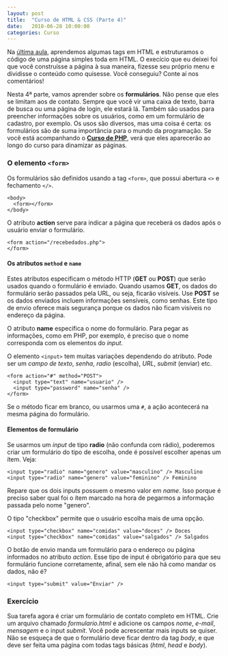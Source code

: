 ```yaml
---
layout: post
title:  "Curso de HTML & CSS (Parte 4)"
date:   2018-06-28 10:00:00
categories: Curso
---
```


Na [última aula](https://envolte.github.io/curso/2018/06/27/curso-html-css-parte-3.html), aprendemos algumas tags em HTML e estruturamos o código de uma página simples toda em HTML. O execício que eu deixei foi que você construísse a página à sua maneira, fizesse seu próprio menu e dividisse o conteúdo como quisesse. Você conseguiu? Conte aí nos comentários!

Nesta 4ª parte, vamos aprender sobre os **formulários**. Não pense que eles se limitam aos de contato. Sempre que você vir uma caixa de texto, barra de busca ou uma página de login, ele estará lá. Também são usados para preencher informações sobre os usuários, como em um formulário de cadastro, por exemplo. Os usos são diversos, mas uma coisa é certa: os formulários são de suma importância para o mundo da programação. Se você está acompanhando o [**Curso de PHP**](https://envolte.github.io/Curso-PHP.html), verá que eles aparecerão ao longo do curso para dinamizar as páginas.

### O elemento ``<form>``

Os formulários são definidos usando a tag ``<form>``, que possui abertura ``<>`` e fechamento ``</>``.

    <body>
      <form></form>
    </body>
    
O atributo **action** serve para indicar a página que receberá os dados após o usuário enviar o formulário.

    <form action="/recebedados.php">
    </form>
    
#### Os atributos ``method`` e ``name``

Estes atributos especificam o método HTTP (**GET** ou **POST**) que serão usados quando o formulário é enviado. Quando usamos **GET**, os dados do formulário serão passados pela URL, ou seja, ficarão visíveis. Use **POST** se os dados enviados incluem informações sensíveis, como senhas. Este tipo de envio oferece mais segurança porque os dados não ficam visíveis no endereço da página.

O atributo **name** especifica o nome do formulário. Para pegar as informações, como em PHP, por exemplo, é preciso que o nome corresponda com os elementos do *input*.

O elemento ``<input>`` tem muitas variações dependendo do atributo. Pode ser um *campo de texto*, *senha*, *radio* (escolha), *URL*, *submit* (enviar) etc.

    <form action="#" method="POST">
      <input type="text" name="usuario" />
      <input type="password" name="senha" />
    </form>
    
Se o método ficar em branco, ou usarmos uma ``#``, a ação acontecerá na mesma página do formulário.
    
#### Elementos de formulário

Se usarmos um *input* de tipo **radio** (não confunda com rádio), poderemos criar um formulário do tipo de escolha, onde  é possível escolher apenas um ítem. Veja:

    <input type="radio" name="genero" value="masculino" /> Masculino
    <input type="radio" name="genero" value="feminino" /> Feminino
    
Repare que os dois inputs possuem o mesmo valor em *name*. Isso porque é preciso saber qual foi o ítem marcado na hora de pegarmos a informação passada pelo nome "genero".

O tipo "checkbox" permite que o usuário escolha mais de uma opção.

    <input type="checkbox" name="comidas" value="doces" /> Doces
    <input type="checkbox" name="comidas" value="salgados" /> Salgados
    
O botão de envio manda um formulário para o endereço ou página informados no atributo *action*. Esse tipo de input é obrigatório para que seu formulário funcione corretamente, afinal, sem ele não há como mandar os dados, não é?

    <input type="submit" value="Enviar" />
    
### Exercício

Sua tarefa agora é criar um formulário de contato completo em HTML. Crie um arquivo chamado *formulario.html* e adicione os campos *nome*, *e-mail*, *mensagem* e o input *submit*. Você pode acrescentar mais inputs se quiser. Não se esqueça de que o formulário deve ficar dentro da tag *body*, e que deve ser feita uma página com todas tags básicas (*html*, *head* e *body*).
